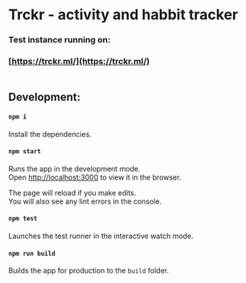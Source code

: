 # Trckr - activity and habbit tracker


### Test instance running on:
### [https://trckr.ml/](https://trckr.ml/)<br><br>


## Development: 

#### `npm i`
Install the dependencies.

#### `npm start`
Runs the app in the development mode.<br>
Open [http://localhost:3000](http://localhost:3000) to view it in the browser.

The page will reload if you make edits.<br>
You will also see any lint errors in the console.

#### `npm test`
Launches the test runner in the interactive watch mode.<br>

#### `npm run build`
Builds the app for production to the `build` folder.<br>
